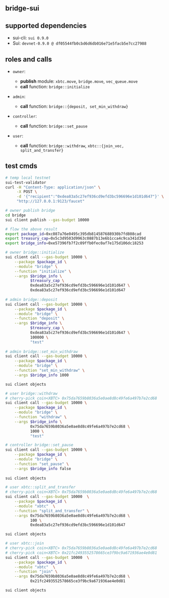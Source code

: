 ## bridge-sui

## supported dependencies
- sui-cli: `sui 0.9.0`
- Sui: `devnet-0.9.0 @ df05544fb0cbd6d6db016e71e5facb5e7cc27988`

## roles and calls
- `owner`:
    - **publish** module: `xbtc.move`, `bridge.move`, `vec_queue.move`
    - **call** function: `bridge::initialize`

- `admin`:
    - **call** function: `bridge::{deposit, set_min_withdraw}`

- `controller`:
    - **call** function: `bridge::set_pause`

- `user`:
    - **call** function: `bridge::withdraw`, `xbtc::{join_vec, split_and_transfer}`

## test cmds
```bash
# temp local testnet
sui-test-validator
curl -H "Content-Type: application/json" \
     -X POST \
     -d '{"recipient":"0xdea83a5c27ef936cd9efd3bc596696e1d101d647"}' \
     "http://127.0.0.1:9123/faucet"

# owner publish bridge
cd bridge
sui client publish --gas-budget 10000

# flow the above result
export package_id=0xc087a76e0495c395db814587688930b7fd808cad
export treasury_cap=0x5c3d9503d9963c0887b13e6b1cca4c9ca341d39d
export bridge_info=0xe57396fb7f2c09ffb0fec0af7e175d106dc18253

# owner bridge::initialize
sui client call --gas-budget 10000 \
    --package $package_id \
    --module "bridge" \
    --function "initialize" \
    --args $bridge_info \
           $treasury_cap \
           0xdea83a5c27ef936cd9efd3bc596696e1d101d647 \
           0xdea83a5c27ef936cd9efd3bc596696e1d101d647
           
# admin bridge::deposit
sui client call --gas-budget 10000 \
    --package $package_id \
    --module "bridge" \
    --function "deposit" \
    --args $bridge_info \
           $treasury_cap \
           0xdea83a5c27ef936cd9efd3bc596696e1d101d647 \
           100000 \
           "test"
           
# admin bridge::set_min_withdraw
sui client call --gas-budget 10000 \
    --package $package_id \
    --module "bridge" \
    --function "set_min_withdraw" \
    --args $bridge_info 1000

sui client objects

# user bridge::withdraw
# cherry-pick coin<XBTC> 0x75da7659b8036a5e0ae8d8c49fe6a497b7e2cd68
sui client call --gas-budget 10000 \
    --package $package_id \
    --module "bridge" \
    --function "withdraw" \
    --args $bridge_info \
           0x75da7659b8036a5e0ae8d8c49fe6a497b7e2cd68 \
           1000 \
           "test"

# controller bridge::set_pause
sui client call --gas-budget 10000 \
    --package $package_id \
    --module "bridge" \
    --function "set_pause" \
    --args $bridge_info false
    
sui client objects

# user xbtc::split_and_transfer
# cherry-pick coin<XBTC> 0x75da7659b8036a5e0ae8d8c49fe6a497b7e2cd68
sui client call --gas-budget 10000  \
    --package $package_id \
    --module "xbtc"  \
    --function "split_and_transfer" \
    --args 0x75da7659b8036a5e0ae8d8c49fe6a497b7e2cd68 \
           100 \
           0xdea83a5c27ef936cd9efd3bc596696e1d101d647

sui client objects

# user xbtc::join
# cherry-pick coin<XBTC> 0x75da7659b8036a5e0ae8d8c49fe6a497b7e2cd68
# cherry-pick coin<XBTC> 0x21fc2493552578665ce3f9bc9a671936ae4e0d81
sui client call --gas-budget 10000  \
    --package $package_id \
    --module "xbtc"  \
    --function "join" \
    --args 0x75da7659b8036a5e0ae8d8c49fe6a497b7e2cd68 \
           0x21fc2493552578665ce3f9bc9a671936ae4e0d81

sui client objects
```
